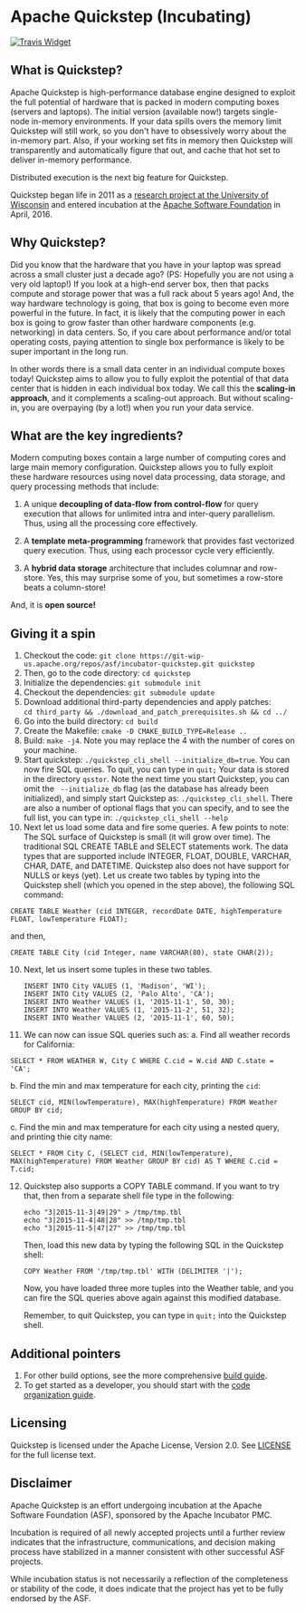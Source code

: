 # Apache Quickstep (Incubating)

[![Travis Widget]][Travis]

[Travis]: https://travis-ci.org/apache/incubator-quickstep
[Travis Widget]: https://travis-ci.org/apache/incubator-quickstep.svg?branch=master

## What is Quickstep?
Apache Quickstep is high-performance database engine designed to exploit the full potential of hardware that is packed in modern computing boxes (servers and laptops). The initial version (available now!) targets single-node in-memory environments. If your data spills overs the memory limit Quickstep will still work, so you don't have to obsessively worry about the in-memory part. Also, if your working set fits in memory then Quickstep will transparently and automatically figure that out, and cache that hot set to  deliver in-memory performance.

Distributed execution is the next big feature for Quickstep.

Quickstep began life in 2011 as a
[research project at the University of Wisconsin](https://www.cs.wisc.edu/~jignesh)
and entered incubation at the
[Apache Software Foundation](https://www.apache.org) in April, 2016.

## Why Quickstep?
Did you know that the hardware that you have in your laptop was spread across a small cluster just a decade ago? (PS: Hopefully you are not using a very old laptop!) If you look at a high-end server box, then that packs compute and storage power that was a full rack about 5 years ago! And, the way hardware technology is going, that box is going to become even more powerful in the future. In fact, it is likely that the computing power in each box is going to grow faster than other hardware components (e.g. networking) in data centers. So, if you care about performance and/or total operating costs, paying attention to single box performance is likely to be super important in the long run.

In other words there is a small data center in an individual compute boxes today! Quickstep aims to allow you to fully exploit the potential of that data center that is hidden in each individual box today. We call this the **scaling-in approach**, and it complements a scaling-out approach. But without scaling-in, you are overpaying (by a lot!) when you run your data service.

## What are the key ingredients?

Modern computing boxes contain a large number of computing cores and large main memory configuration. Quickstep allows you to fully exploit these hardware resources using novel data processing, data storage, and query processing methods that include:

1. A unique **decoupling of data-flow from control-flow** for query execution that allows for unlimited intra and inter-query parallelism. Thus, using all the processing core effectively.

2. A **template meta-programming** framework that provides fast vectorized query execution. Thus, using each processor cycle very efficiently.

3. A **hybrid data storage** architecture that includes columnar and row-store. Yes, this may surprise some of you, but sometimes a row-store beats a column-store!

And, it is **open source!**

## Giving it a spin

1. Checkout the code: ```git clone https://git-wip-us.apache.org/repos/asf/incubator-quickstep.git quickstep```
2. Then, go to the code directory: ```cd quickstep```
3. Initialize the dependencies: ```git submodule init```
4. Checkout the dependencies: ```git submodule update```
5. Download additional third-party dependencies and apply patches:<br/>
```cd third_party && ./download_and_patch_prerequisites.sh && cd ../```
6. Go into the build directory: ```cd build```
7. Create the Makefile: ```cmake -D CMAKE_BUILD_TYPE=Release ..```
8. Build: ```make -j4```. Note you may replace the 4 with the number of cores
   on your machine.
9. Start quickstep: ```./quickstep_cli_shell --initialize_db=true```. You can
   now fire SQL queries. To quit, you can type in ```quit;``` Your data is
   stored in the directory ```qsstor```. Note the next time you start Quickstep,
   you can omit the ``` --initialize_db``` flag (as the database has already
   been initialized), and simply start Quickstep as: ```./quickstep_cli_shell```.
   There are also a number of optional flags that you can specify, and to see
   the full list, you can type in: ```./quickstep_cli_shell --help```
10. Next let us load some data and fire some queries. A few points to note:
The SQL surface of Quickstep is small (it will grow over time). The
traditional SQL CREATE TABLE and SELECT statements work. The data types
that are supported include INTEGER, FLOAT, DOUBLE, VARCHAR, CHAR, DATE,
and DATETIME. Quickstep also does not have support for NULLS or keys (yet).
Let us create two tables by typing into the Quickstep shell (which you opened
in the step above), the following SQL command:

```
CREATE TABLE Weather (cid INTEGER, recordDate DATE, highTemperature FLOAT, lowTemperature FLOAT);
```

and then,

```
CREATE TABLE City (cid Integer, name VARCHAR(80), state CHAR(2));
```

10. Next, let us insert some tuples in these two tables.
    ```
    INSERT INTO City VALUES (1, 'Madison', 'WI');
    INSERT INTO City VALUES (2, 'Palo Alto', 'CA');
    INSERT INTO Weather VALUES (1, '2015-11-1', 50, 30);
    INSERT INTO Weather VALUES (1, '2015-11-2', 51, 32);
    INSERT INTO Weather VALUES (2, '2015-11-1', 60, 50);
    ```

11. We can now can issue SQL queries such as:
  a. Find all weather records for California:
  ```
  SELECT * FROM WEATHER W, City C WHERE C.cid = W.cid AND C.state = 'CA';
  ```

  b. Find the min and max temperature for each city, printing the ```cid```:
  ```
  SELECT cid, MIN(lowTemperature), MAX(highTemperature) FROM Weather GROUP BY cid;
  ```

  c. Find the min and max temperature for each city using a nested query, and
     printing thie city name:
  ```
  SELECT * FROM City C, (SELECT cid, MIN(lowTemperature), MAX(highTemperature) FROM Weather GROUP BY cid) AS T WHERE C.cid = T.cid;
  ```

12. Quickstep also supports a COPY TABLE command. If you want to try that, then
    from a separate shell file type in the following:

    ```
    echo "3|2015-11-3|49|29" > /tmp/tmp.tbl
    echo "3|2015-11-4|48|28" >> /tmp/tmp.tbl
    echo "3|2015-11-5|47|27" >> /tmp/tmp.tbl
    ```

    Then, load this new data by typing the following SQL in the Quickstep shell:

    ```
    COPY Weather FROM '/tmp/tmp.tbl' WITH (DELIMITER '|');
    ```

    Now, you have loaded three more tuples into the Weather table, and you can
    fire the SQL queries above again against this modified database.

    Remember, to quit Quickstep, you can type in ```quit;``` into the Quickstep
    shell.


## Additional pointers

1. For other build options, see the more comprehensive [build guide](BUILDING.md).
2. To get started as a developer, you should start with the [code organization guide](DEV_README.md).


## Licensing

Quickstep is licensed under the Apache License, Version 2.0. See [LICENSE](https://github.com/apache/incubator-quickstep/blob/master/LICENSE) for the full license text.

## Disclaimer
Apache Quickstep is an effort undergoing incubation at the Apache Software
Foundation (ASF), sponsored by the Apache Incubator PMC.

Incubation is required of all newly accepted projects until a further
review indicates that the infrastructure, communications, and decision
making process have stabilized in a manner consistent with other
successful ASF projects.

While incubation status is not necessarily a reflection of the
completeness or stability of the code, it does indicate that the
project has yet to be fully endorsed by the ASF.
